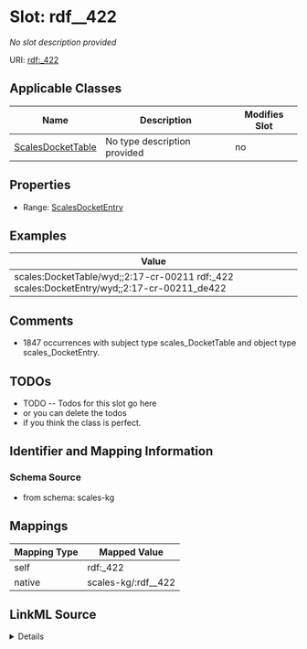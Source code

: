

# Slot: rdf__422


_No slot description provided_





URI: [rdf:_422](http://www.w3.org/1999/02/22-rdf-syntax-ns#_422)



<!-- no inheritance hierarchy -->





## Applicable Classes

| Name | Description | Modifies Slot |
| --- | --- | --- |
| [ScalesDocketTable](../classes/ScalesDocketTable.md) | No type description provided |  no  |







## Properties

* Range: [ScalesDocketEntry](../classes/ScalesDocketEntry.md)






## Examples

| Value |
| --- |
| scales:DocketTable/wyd;;2:17-cr-00211 rdf:_422 scales:DocketEntry/wyd;;2:17-cr-00211_de422 |

## Comments

* 1847 occurrences with subject type scales_DocketTable and object type scales_DocketEntry.

## TODOs

* TODO -- Todos for this slot go here
* or you can delete the todos
* if you think the class is perfect.

## Identifier and Mapping Information







### Schema Source


* from schema: scales-kg




## Mappings

| Mapping Type | Mapped Value |
| ---  | ---  |
| self | rdf:_422 |
| native | scales-kg/:rdf__422 |




## LinkML Source

<details>
```yaml
name: rdf__422
description: No slot description provided
todos:
- TODO -- Todos for this slot go here
- or you can delete the todos
- if you think the class is perfect.
comments:
- 1847 occurrences with subject type scales_DocketTable and object type scales_DocketEntry.
examples:
- value: scales:DocketTable/wyd;;2:17-cr-00211 rdf:_422 scales:DocketEntry/wyd;;2:17-cr-00211_de422
from_schema: scales-kg
rank: 1000
slot_uri: rdf:_422
alias: rdf__422
domain_of:
- scales_DocketTable
range: scales_DocketEntry

```
</details>